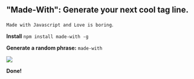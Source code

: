 ## "Made-With": Generate your next cool tag line.

`Made with Javascript and Love is boring`.

**Install**
`npm install made-with -g`

**Generate a random phrase:**
`made-with`

![](https://github.com/teesloane/made-with/blob/master/screenshot.png)

**Done!**
